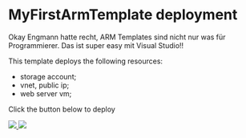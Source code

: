 # MyFirstArmTemplate deployment

Okay Engmann hatte recht, ARM Templates sind nicht nur was für Programmierer.
Das ist super easy mit Visual Studio!!

This template deploys the following resources:

<ul><li>storage account;</li><li>vnet, public ip;</li><li>web server vm;</li></ul>

Click the button below to deploy

<a href="https://portal.azure.com/#create/Microsoft.Template/uri/https%3A%2F%2Fraw.githubusercontent.com%2FFlorianKirchner%2Ftest%2Fmaster%2FMyFirstArmTemplate%2Fazuredeploy.json" target="_blank">
    <img src="http://azuredeploy.net/deploybutton.png"/>
</a>
<a href="http://armviz.io/#/?load=https%3A%2F%2Fraw.githubusercontent.com%2FFlorianKirchner%2Ftest%2Fmaster%2FMyFirstArmTemplate%2Fazuredeploy.json" target="_blank">
    <img src="http://armviz.io/visualizebutton.png"/>
</a>

